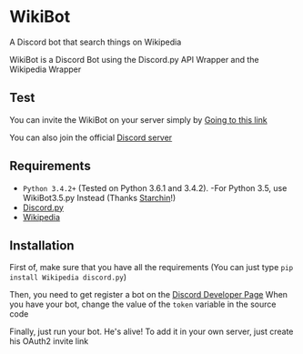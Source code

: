 # WikiBot
A Discord bot that search things on Wikipedia

WikiBot is a Discord Bot using the Discord.py API Wrapper and the Wikipedia Wrapper

## Test

You can invite the WikiBot on your server simply by [Going to this link](https://discordapp.com/api/oauth2/authorize?client_id=313646227394920448&scope=bot&permissions=0)

You can also join the official [Discord server](https://discord.gg/9M8rMe6)

## Requirements

- `Python 3.4.2+` (Tested on Python 3.6.1 and 3.4.2).
    -For Python 3.5, use WikiBot3.5.py Instead (Thanks [Starchin](https://github.com/Starchin)!)
- [Discord.py](https://github.com/Rapptz/discord.py)
- [Wikipedia](https://github.com/goldsmith/Wikipedia)

## Installation

First of, make sure that you have all the requirements
(You can just type `pip install Wikipedia discord.py`)

Then, you need to get register a bot on the [Discord Developer Page](https://discordapp.com/developers/applications/me)
When you have your bot, change the value of the `token` variable in the source code

Finally, just run your bot. He's alive!
To add it in your own server, just create his OAuth2 invite link
